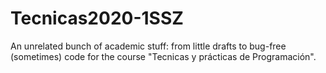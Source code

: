 # Tecnicas2020-1SSZ
An unrelated bunch of academic stuff: from little drafts to bug-free (sometimes) code for the course "Tecnicas y prácticas de Programación".
